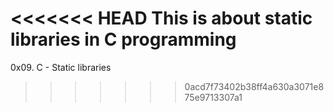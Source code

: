 <<<<<<< HEAD
This is about static libraries in C programming
=======
0x09. C - Static libraries
>>>>>>> 0acd7f73402b38ff4a630a3071e875e9713307a1
